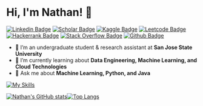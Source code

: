 # Hi, I'm Nathan! 👋

[![Linkedin Badge](https://img.shields.io/badge/LinkedIn-blue?style=flat&logo=linkedin&labelColor=blue)](https://www.linkedin.com/in/nathan-yee/)
[![Scholar Badge](https://img.shields.io/badge/-Google%20Scholar-red?style=flat&logo=Google&logoColor=white)](https://scholar.google.com/citations?user=KIdpIqkAAAAJ&hl=en)
[![Kaggle Badge](https://img.shields.io/badge/Kaggle-20BEFF?style=flat&logo=Kaggle&logoColor=white)](https://www.kaggle.com/nathancyee)
[![Leetcode Badge](https://img.shields.io/badge/-LeetCode-FFA116?style=flat&logo=LeetCode&logoColor=black)](https://leetcode.com/nyee/)
[![Hackerrank Badge](https://img.shields.io/badge/-Hackerrank-2EC866?style=flat&logo=HackerRank&logoColor=white)](https://www.hackerrank.com/nathanyee)
[![Stack Overflow Badge](https://img.shields.io/badge/Stack_Overflow-FE7A16?style=flat&logo=stack-overflow&logoColor=white)](https://stackoverflow.com/users/7147272/nathan-y)
[![Github Badge](https://img.shields.io/github/followers/NathanCYee?style=social)](https://github.com/NathanCYee)
- 🔭 I’m an undergraduate student & research assistant at **San Jose State University**
- 🌱 I’m currently learning about **Data Engineering, Machine Learning, and Cloud Technologies**
- 💬 Ask me about **Machine Learning, Python, and Java**

[![My Skills](https://skillicons.dev/icons?i=python,java,pytorch,tensorflow,flask,postgres,mysql,sqlite,aws,docker,linux,github,jenkins,maven,idea)](https://skillicons.dev)

[![Nathan's GitHub stats](https://github-readme-stats.vercel.app/api?username=NathanCYee)](https://github.com/anuraghazra/github-readme-stats)[![Top Langs](https://github-readme-stats.vercel.app/api/top-langs/?username=NathanCYee&langs_count=3)](https://github.com/anuraghazra/github-readme-stats)

